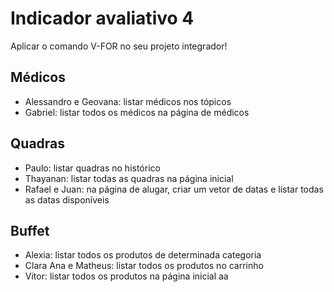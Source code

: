 # Indicador avaliativo 4
Aplicar o comando V-FOR no seu projeto integrador!

## Médicos
- Alessandro e Geovana: listar médicos nos tópicos
- Gabriel: listar todos os médicos na página de médicos

## Quadras
- Paulo: listar quadras no histórico
- Thayanan: listar todas as quadras na página inicial
- Rafael e Juan: na página de alugar, criar um vetor de datas e listar
    todas as datas disponíveis

## Buffet
- Alexia: listar todos os produtos de determinada categoria
- Clara Ana e Matheus: listar todos os produtos no carrinho
- Vitor: listar todos os produtos na página inicial
aa